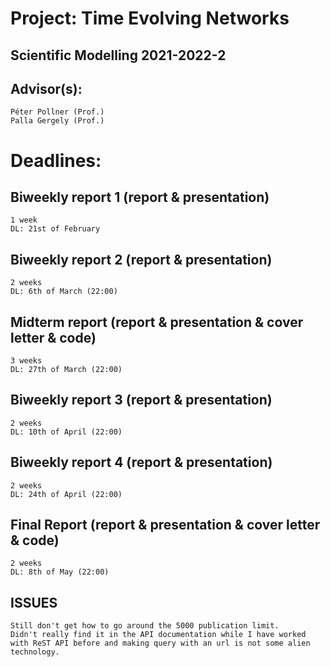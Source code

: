 # Project: Time Evolving Networks
## Scientific Modelling 2021-2022-2

## Advisor(s):

    Péter Pollner (Prof.)
    Palla Gergely (Prof.)

# Deadlines:

## Biweekly report 1 (report & presentation)

    1 week
    DL: 21st of February

## Biweekly report 2 (report & presentation)

    2 weeks
    DL: 6th of March (22:00)

## Midterm report (report & presentation & cover letter & code)

    3 weeks
    DL: 27th of March (22:00)

## Biweekly report 3 (report & presentation)

    2 weeks
    DL: 10th of April (22:00)

## Biweekly report 4 (report & presentation)

    2 weeks
    DL: 24th of April (22:00)

## Final Report (report & presentation & cover letter & code)

    2 weeks
    DL: 8th of May (22:00)


## ISSUES

    Still don't get how to go around the 5000 publication limit.
    Didn't really find it in the API documentation while I have worked
    with ReST API before and making query with an url is not some alien 
    technology.